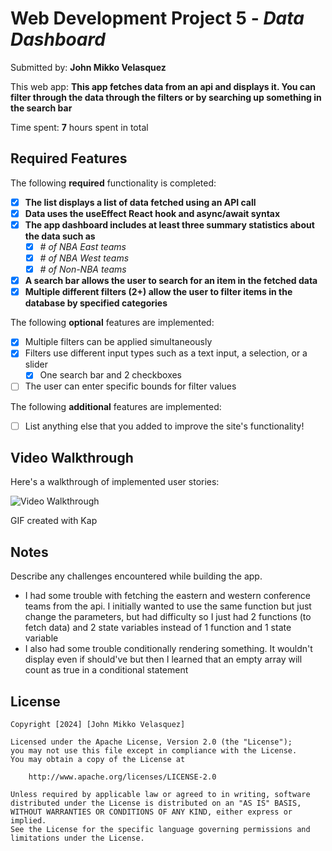 # Web Development Project 5 - _Data Dashboard_

Submitted by: **John Mikko Velasquez**

This web app: **This app fetches data from an api and displays it. You can filter through the data through the filters or by searching up something in the search bar**

Time spent: **7** hours spent in total

## Required Features

The following **required** functionality is completed:

- [x] **The list displays a list of data fetched using an API call**
- [x] **Data uses the useEffect React hook and async/await syntax**
- [x] **The app dashboard includes at least three summary statistics about the data such as**
  - [x] _# of NBA East teams_
  - [x] _# of NBA West teams_
  - [x] _# of Non-NBA teams_
- [x] **A search bar allows the user to search for an item in the fetched data**
- [x] **Multiple different filters (2+) allow the user to filter items in the database by specified categories**

The following **optional** features are implemented:

- [x] Multiple filters can be applied simultaneously
- [x] Filters use different input types such as a text input, a selection, or a slider
  - [x] One search bar and 2 checkboxes
- [ ] The user can enter specific bounds for filter values

The following **additional** features are implemented:

- [ ] List anything else that you added to improve the site's functionality!

## Video Walkthrough

Here's a walkthrough of implemented user stories:

<img src='src/assets/codepath-web102-project5.gif' title='Video Walkthrough' width='' alt='Video Walkthrough' />

<!-- Replace this with whatever GIF tool you used! -->

GIF created with Kap

<!-- Recommended tools:
[Kap](https://getkap.co/) for macOS
[ScreenToGif](https://www.screentogif.com/) for Windows
[peek](https://github.com/phw/peek) for Linux. -->

## Notes

Describe any challenges encountered while building the app.

- I had some trouble with fetching the eastern and western conference teams from the api. I initially wanted to use the same function but just change the parameters, but had difficulty so I just had 2 functions (to fetch data) and 2 state variables instead of 1 function and 1 state variable
- I also had some trouble conditionally rendering something. It wouldn't display even if should've but then I learned that an empty array will count as true in a conditional statement

## License

    Copyright [2024] [John Mikko Velasquez]

    Licensed under the Apache License, Version 2.0 (the "License");
    you may not use this file except in compliance with the License.
    You may obtain a copy of the License at

        http://www.apache.org/licenses/LICENSE-2.0

    Unless required by applicable law or agreed to in writing, software
    distributed under the License is distributed on an "AS IS" BASIS,
    WITHOUT WARRANTIES OR CONDITIONS OF ANY KIND, either express or implied.
    See the License for the specific language governing permissions and
    limitations under the License.
